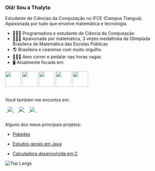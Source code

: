 ### Olá! Sou a Thalyta

Estudante de Ciências da Computação no IFCE (Campus Tianguá). Apaixonada por tudo que envolve matemática e tecnologia.
- 👩🏻‍💻 Programadora e estudante de Ciência da Computação
- 👩🏻‍🎓 Apaixonada por matemática, 3 vezes medalhista da Olimpíada Brasileira de Matemática das Escolas Públicas
- 🌎 Brasileira e cearense com muito orgulho
- 🏃🏻‍♀️ Amo correr e pedalar nas horas vagas
- 🖥 Atualmente focada em:
<div style='display: inline'>
  <img width='50' height='50' src='https://cdn.jsdelivr.net/gh/devicons/devicon/icons/c/c-original.svg' />
  <img width='50' height='50' src='https://cdn.jsdelivr.net/gh/devicons/devicon/icons/java/java-original-wordmark.svg' />
  <img width='50' height='50' src="https://cdn.jsdelivr.net/gh/devicons/devicon/icons/css3/css3-original.svg" />
  <img width='50' height='50' src="https://cdn.jsdelivr.net/gh/devicons/devicon/icons/html5/html5-original.svg" />
  <img width='50' height='50' src="https://cdn.jsdelivr.net/gh/devicons/devicon/icons/javascript/javascript-original.svg" />
              
</div>

##
Você também me encontra em:

&nbsp;<a href="https://www.linkedin.com/in/thalytalima211">
  <img src="https://img.shields.io/badge/linkedin-%230077B5.svg?style=for-the-badge&logo=linkedin&logoColor=white">
</a>&nbsp;
&nbsp;<a href="https://www.instagram.com/thaalyta_lima/">
  <img src="https://img.shields.io/badge/Instagram-%23E4405F.svg?style=for-the-badge&logo=Instagram&logoColor=white">
</a>&nbsp;
&nbsp;<a href="https://thalytalima211@gmail.com">
  <img src="https://img.shields.io/badge/Gmail-D14836?style=for-the-badge&logo=gmail&logoColor=white">
</a>&nbsp;

##
Alguns dos meus principais projetos:

- <a href="https://github.com/thalytalima211/js-developer-pokedex">
  Pokedex
</a>

- <a href="https://github.com/thalytalima211/material-java-basico">
  Estudos gerais em Java
</a>
 
- <a href="https://github.com/thalytalima211/Calculadora">
  Calculadora desenvolvida em C
</a>

![Top Langs](https://github-readme-stats-git-masterrstaa-rickstaa.vercel.app/api/top-langs/?username=thalytalima211&layout=compact&bg_color=000&border_color=30A3DC&title_color=E94D5F&text_color=FFF)




          
